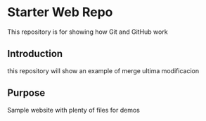 # Starter Web Repo

This repository is for showing how Git and GitHub work

## Introduction
this repository will show an example of merge
ultima modificacion


## Purpose

Sample website with plenty of files for demos